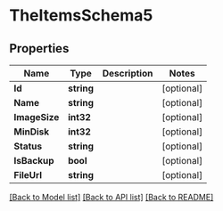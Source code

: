 # TheItemsSchema5

## Properties

Name | Type | Description | Notes
------------ | ------------- | ------------- | -------------
**Id** | **string** |  | [optional] 
**Name** | **string** |  | [optional] 
**ImageSize** | **int32** |  | [optional] 
**MinDisk** | **int32** |  | [optional] 
**Status** | **string** |  | [optional] 
**IsBackup** | **bool** |  | [optional] 
**FileUrl** | **string** |  | [optional] 

[[Back to Model list]](../README.md#documentation-for-models) [[Back to API list]](../README.md#documentation-for-api-endpoints) [[Back to README]](../README.md)


